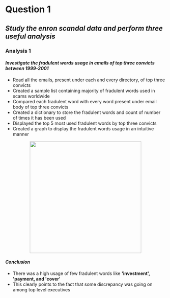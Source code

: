 # **Question 1**

## *Study the enron scandal data and perform three useful analysis*

### **Analysis 1**
    
#### *Investigate the fradulent words usage in emails of top three convicts between 1999-2001*
    
- Read all the emails, present under each and every directory, of top three convicts
- Created a sample list containing majority of fradulent words used in scams worldwide
- Compared each fradulent word with every word present under email body of top three convicts
- Created a dictionary to store the fradulent words and count of number of times it has been used
- Displayed the top 5 most used fradulent words by top three convicts
- Created a graph to display the fradulent words usage in an intuitive manner

<p align="center">
  <img src="https://github.com/prashantvikramsingh/singh_prashant-vikram_spring2017/tree/master/midterm/que1/ana_1/Top five Fradulent words distribution.png" width="350"/>
</p>

#### *Conclusion*
    
- There was a high usage of few fradulent words like **'investment', 'payment, and 'cover'**
- This clearly points to the fact that some discrepancy was going on among top level executives

 
    
    

    